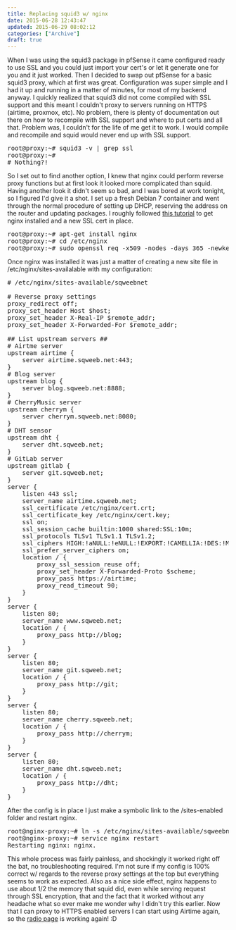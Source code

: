 ```yaml
---
title: Replacing squid3 w/ nginx
date: 2015-06-28 12:43:47
updated: 2015-06-29 08:02:12
categories: ["Archive"]
draft: true
---
```


When I was using the squid3 package in pfSense it came configured ready to use SSL and you could just import your cert's or let it generate one for you and it just worked. Then I decided to swap out pfSense for a basic squid3 proxy, which at first was great. Configuration was super simple and I had it up and running in a matter of minutes, for most of my backend anyway. I quickly realized that squid3 did not come compiled with SSL support and this meant I couldn't proxy to servers running on HTTPS (airtime, proxmox, etc). No problem, there is plenty of documentation out there on how to recompile with SSL support and where to put certs and all that. Problem was, I couldn't for the life of me get it to work. I would compile and recompile and squid would never end up with SSL support.

<pre class='prettyprint'>
root@proxy:~# squid3 -v | grep ssl                                                          
root@proxy:~# 
# Nothing?!
</pre>

So I set out to find another option, I knew that nginx could perform reverse proxy functions but at first look it looked more complicated than squid. Having another look it didn't seem so bad, and I was bored at work tonight, so I figured I'd give it a shot. I set up a fresh Debian 7 container and went through the normal procedure of setting up DHCP, reserving the address on the router and updating packages. I roughly followed <a href="https://www.google.com/url?sa=t&rct=j&q=&esrc=s&source=web&cd=1&cad=rja&uact=8&ved=0CB4QFjAA&url=https%3A%2F%2Fwww.digitalocean.com%2Fcommunity%2Ftutorials%2Fhow-to-configure-nginx-with-ssl-as-a-reverse-proxy-for-jenkins&ei=yu-PVcXjHom1-AHnyoHwBA&usg=AFQjCNFm-Gp9L4Fi2F7wruE3yZfxXyXntw&sig2=NIIfG8AfQpRUYA5mkCQNnA">this tutorial</a> to get nginx installed and a new SSL cert in place.

<pre class='prettyprint'>
root@proxy:~# apt-get install nginx
root@proxy:~# cd /etc/nginx
root@proxy:~# sudo openssl req -x509 -nodes -days 365 -newkey rsa:2048 -keyout /etc/nginx/cert.key -out /etc/nginx/cert.crt
</pre>

Once nginx was installed it was just a matter of creating a new site file in /etc/nginx/sites-availalable with my configuration:

<pre class='prettyprint'>
# /etc/nginx/sites-available/sqweebnet

# Reverse proxy settings
proxy_redirect off;
proxy_set_header Host $host;
proxy_set_header X-Real-IP $remote_addr;
proxy_set_header X-Forwarded-For $remote_addr;

## List upstream servers ##
# Airtme server
upstream airtime {
    server airtime.sqweeb.net:443;
}
# Blog server
upstream blog {
    server blog.sqweeb.net:8888;
}
# CherryMusic server
upstream cherrym {
    server cherrym.sqweeb.net:8080;
}
# DHT sensor
upstream dht {
    server dht.sqweeb.net;
}
# GitLab server
upstream gitlab {
    server git.sqweeb.net;
}                                                                                                                                                                                                                                                                                      ## Begin server definitions ##
server {
    listen 443 ssl;
    server_name airtime.sqweeb.net;
    ssl_certificate /etc/nginx/cert.crt;
    ssl_certificate_key /etc/nginx/cert.key;
    ssl on;
    ssl_session_cache builtin:1000 shared:SSL:10m;
    ssl_protocols TLSv1 TLSv1.1 TLSv1.2;
    ssl_ciphers HIGH:!aNULL:!eNULL:!EXPORT:!CAMELLIA:!DES:!MD5:!PSK:!RC4;
    ssl_prefer_server_ciphers on;
    location / {
        proxy_ssl_session_reuse off;
        proxy_set_header X-Forwarded-Proto $scheme;
        proxy_pass https://airtime;
        proxy_read_timeout 90;
    }
}
server {
    listen 80;
    server_name www.sqweeb.net;
    location / {
        proxy_pass http://blog;
    }
}
server {
    listen 80;
    server_name git.sqweeb.net;
    location / {
        proxy_pass http://git;
    }
}
server {
    listen 80;
    server_name cherry.sqweeb.net;
    location / {
        proxy_pass http://cherrym;
    }
}
server {
    listen 80;
    server_name dht.sqweeb.net;
    location / {
        proxy_pass http://dht;
    }
}            
</pre>

After the config is in place I just make a symbolic link to the /sites-enabled folder and restart nginx.
<pre class='prettyprint'>
root@nginx-proxy:~# ln -s /etc/nginx/sites-available/sqweebnet /etc/nginx/sites-enabled/sqweebnet
root@nginx-proxy:~# service nginx restart
Restarting nginx: nginx.
</pre>

This whole process was fairly painless, and shockingly it worked right off the bat, no troubleshooting required. I'm not sure if my config is 100% correct w/ regards to the reverse proxy settings at the top but everything seems to work as expected. Also as a nice side effect, nginx happens to use about 1/2 the memory that squid did, even while serving request through SSL encryption, that and the fact that it worked without any headache what so ever make me wonder why I didn't try this earlier. Now that I can proxy to HTTPS enabled servers I can start using Airtime again, so the <a href="/radio">radio page</a> is working again! :D